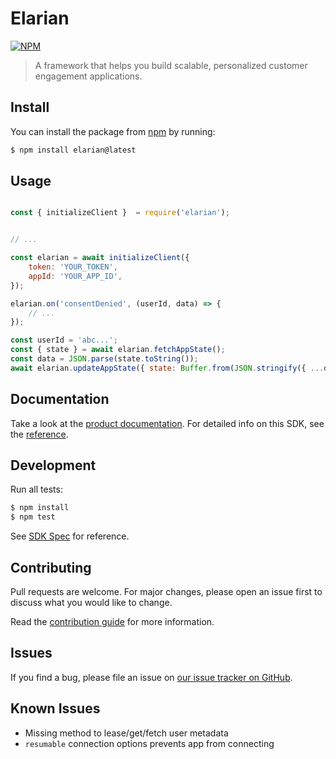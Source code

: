 # Elarian

[![NPM](https://nodei.co/npm/elarian.png?downloads=true&downloadRank=true&stars=true)](https://www.npmjs.org/package/elarian)

> A framework that helps you build scalable, personalized customer engagement applications.

## Install

You can install the package from [npm](https://www.npmjs.com/package/elarian) by running: 

```bash
$ npm install elarian@latest
```

## Usage

```javascript

const { initializeClient }  = require('elarian');


// ...

const elarian = await initializeClient({
    token: 'YOUR_TOKEN',
    appId: 'YOUR_APP_ID',
});

elarian.on('consentDenied', (userId, data) => {
    // ...
});

const userId = 'abc...';
const { state } = await elarian.fetchAppState();
const data = JSON.parse(state.toString());
await elarian.updateAppState({ state: Buffer.from(JSON.stringify({ ...data, status: 'good boy' })) });

```

## Documentation

Take a look at the [product documentation](https://developers.elarian.com/). For detailed info on this SDK, see the [reference](https://elarianltd.github.io/javascript-sdk/index.html).

## Development

Run all tests:

```bash
$ npm install
$ npm test
```

See [SDK Spec](https://github.com/ElarianLtd/sdk-spec) for reference.

## Contributing

Pull requests are welcome. For major changes, please open an issue first
to discuss what you would like to change.

Read the [contribution guide](CONTRIBUTING.md) for more information.

## Issues

If you find a bug, please file an issue on [our issue tracker on GitHub](https://github.com/ElarianLtd/javascript-sdk/issues).

## Known Issues

- Missing method to lease/get/fetch user metadata
- `resumable` connection options prevents app from connecting
